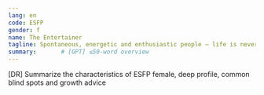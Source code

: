 ```yaml
---
lang: en
code: ESFP
gender: f
name: The Entertainer
tagline: Spontaneous, energetic and enthusiastic people – life is never boring around them.
summary:       # [GPT] ≤50-word overview
---
```


[DR] Summarize the characteristics of ESFP female, deep profile, common blind spots and growth advice

